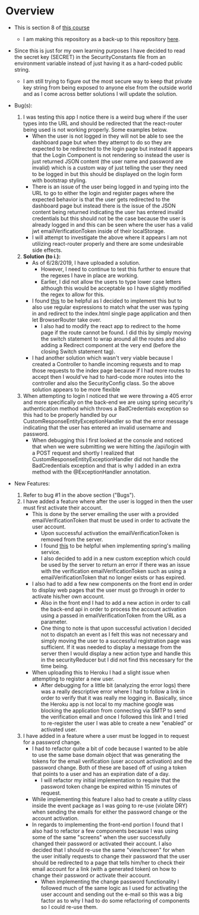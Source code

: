 # Overview

- This is section 8 of [this course](https://www.udemy.com/full-stack-project-spring-boot-20-react-redux/)
    - I am making this repository as a back-up to this repository [here](https://github.com/ttran9/ExamplePPMTool).

- Since this is just for my own learning purposes I have decided to read the secret key (SECRET) in the SecurityConstants
file from an environment variable instead of just having it as a hard-coded public string.
    - I am still trying to figure out the most secure way to keep that private key string from being exposed to anyone
    else from the outside world and as I come across better solutions I will update the solution.

- Bug(s):
    1. I was testing this app I notice there is a weird bug where if the user types into the URL and should be redirected
    that the react-router being used is not working properly. Some examples below.
        - When the user is not logged in they will not be able to see the dashboard page but when they attempt to do so
        they are expected to be redirected to the login page but instead it appears that the Login Component is not rendering
        so instead the user is just returned JSON content (the user name and password are invalid) which is a custom way
        of just telling the user they need to be logged in but this should be displayed on the login form with bootstrap
        styling.
        - There is an issue of the user being logged in and typing into the URL to go to either the login and register
        pages where the expected behavior is that the user gets redirected to the dashboard page but instead
        there is the issue of the JSON content being returned indicating the user has entered invalid credentials but
        this should not be the case because the user is already logged in and this can be seen where the user has
        a valid jwt emailVerificationToken inside of their localStorage.
        - I will attempt to investigate the above where it appears I am not utilizing react-router properly and there are
    some undesirable side effects.
    2. **Solution (to i.):** 
        - As of 6/28/2019, I have uploaded a solution.
            - However, I need to continue to test this further to ensure that the regexes I have in place are working.
            - Earlier, I did not allow the users to type lower case letters although this would be acceptable so I have slightly
            modified the regex to allow for this.
        - I found [this](https://stackoverflow.com/questions/47689971/how-to-work-with-react-routers-and-spring-boot-controller)
        to be helpful as I decided to implement this but to also use regular expressions to match what the user was typing in
        and redirect to the index.html single page application and then let BrowserRouter take over.
            - I also had to modify the react app to redirect to the home page if the route cannot be found. I did this
            by simply moving the switch statement to wrap around all the routes and also adding a Redirect component
            at the very end (before the closing Switch statement tag).
        - I had another solution which wasn't very viable because I created a Controller to handle incoming requests 
        and to map those requests to the index page because if I had more routes to accept then I would've had to hard-code
        more routes into the controller and also the SecurityConfig class. So the above solution appears to be more flexible
    3. When attempting to login I noticed that we were throwing a 405 error and more specifically on the back-end we are using
    spring security's authentication method which throws a BadCredentials exception so this had to be properly handled
    by our CustomResponseEntityExceptionHandler so that the error message indicating that the user has entered an invalid
    username and password.
        - When debugging this I first looked at the console and noticed that when we were submitting we were hitting the
        /api/login with a POST request and shortly I realized that CustomResponseEntityExceptionHandler did not handle
        the BadCredentials exception and that is why I added in an extra method with the @ExceptionHandler annotation.

- New Features:
    1. Refer to bug #1 in the above section ("Bugs").
    2. I have added a feature where after the user is logged in then the user must first activate their account.
        - This is done by the server emailing the user with a provided emailVerificationToken that must be used in order to activate the user account.
            - Upon successful activation the emailVerificationToken is removed from the server.
            - I found [this](https://medium.com/@apdharshi/sending-email-confirmation-for-account-activation-with-spring-java-cc3f5bb1398e) 
            to be helpful when implementing spring's mailing service.
            - I also decided to add in a new custom exception which could be used by the server to return an error if there
            was an issue with the verification emailVerificationToken such as using a emailVerificationToken that no longer exists or has expired.
        - I also had to add a few new components on the front end in order to display web pages that the user must go through
        in order to activate his/her own account.
            - Also in the front end I had to add a new action in order to call the back-end api in order to process the
            account activation using a passed in emailVerificationToken from the URL as a parameter.
            - One thing to note is that upon successful activation I decided not to dispatch an event as I felt this was
            not necessary and simply moving the user to a successful registration page was sufficient. If it was needed
            to display a message from the server then I would display a new action type and handle this in the securityReducer
            but I did not find this necessary for the time being.  
        - When uploading this to Heroku I had a slight issue when attempting to register a new user.
            - After debugging for a little bit (analyzing the error logs) there was a really descriptive error where I
            had to follow a link in order to verify that it was really me logging in. Basically, since the Heroku app 
            is not local to my machine google was blocking the application from connecting via SMTP to send the verification
            email and once I followed this link and I tried to re-register the user I was able to create a new "enabled"
            or activated user.
    3. I have added in a feature where a user must be logged in to request for a password change.
        - I had to refactor quite a bit of code because I wanted to be able to use the same base domain object that was
        generating the tokens for the email verification (user account activation) and the password change. Both of these
        are based off of using a token that points to a user and has an expiration date of a day.
            - I will refactor my initial implementation to require that the password token change be expired within 15
            minutes of request.
        - While implementing this feature I also had to create a utility class inside the event package as I was
        going to re-use (violate DRY) when sending the emails for either the password change or the account activation.
        - In regards to implementing the front-end portion I found that I also had to refactor a few components because
        I was using some of the same "screens" when the user successfully changed their password or activated their account.
        I also decided that I should re-use the same "view/screen" for when the user initially requests to change their password
        that the user should be redirected to a page that tells him/her to check their email account for a link (with 
        a generated token) on how to change their password or activate their account.
            - When implementing the change password functionality I followed much of the same logic as I used for
            activating the user account and sending out the e-mail so this was a big factor as to why I had to do some
            refactoring of components so I could re-use them.
